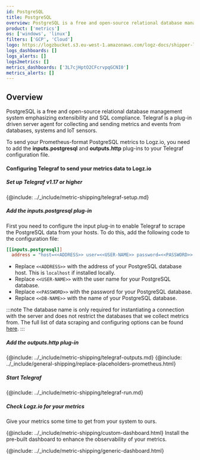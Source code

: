 ```yaml
---
id: PostgreSQL
title: PostgreSQL
overview: PostgreSQL is a free and open-source relational database management system emphasizing extensibility and SQL compliance. Telegraf is a plug-in driven server agent for collecting and sending metrics and events from databases, systems and IoT sensors.
product: ['metrics']
os: ['windows', 'linux']
filters: ['GCP', 'Cloud']
logo: https://logzbucket.s3.eu-west-1.amazonaws.com/logz-docs/shipper-logos/postgresql-logo.png
logs_dashboards: []
logs_alerts: []
logs2metrics: []
metrics_dashboards: ['3L7cjHptO2CFcrvpqGCNI0']
metrics_alerts: []
---
```



## Overview

PostgreSQL is a free and open-source relational database management system emphasizing extensibility and SQL compliance. Telegraf is a plug-in driven server agent for collecting and sending metrics and events from databases, systems and IoT sensors.

To send your Prometheus-format PostgreSQL metrics to Logz.io, you need to add the **inputs.postgresql** and **outputs.http** plug-ins to your Telegraf configuration file.


<!-- logzio-inject:install:grafana:dashboards ids=["3L7cjHptO2CFcrvpqGCNI0"] -->

#### Configuring Telegraf to send your metrics data to Logz.io



##### Set up Telegraf v1.17 or higher

{@include: ../_include/metric-shipping/telegraf-setup.md}

##### Add the inputs.postgresql plug-in

First you need to configure the input plug-in to enable Telegraf to scrape the PostgreSQL data from your hosts. To do this, add the following code to the configuration file:


``` ini
[[inputs.postgresql]]
  address = "host=<<ADDRESS>> user=<<USER-NAME>> password=<<PASSWORD>> sslmode=disable dbname=<<DB-NAME>>"
```
* Replace `<<ADDRESS>>` with the address of your PostgreSQL database host. This is `localhost` if installed locally.
* Replace `<<USER-NAME>>` with the user name for your PostgreSQL database.
* Replace `<<PASSWORD>>` with the password for your PostgreSQL database.
* Replace `<<DB-NAME>>` with the name of your PostgreSQL database.

:::note
The database name is only required for instantiating a connection with the server and does not restrict the databases that we collect metrics from. The full list of data scraping and configuring options can be found [here](https://github.com/influxdata/telegraf/blob/release-1.18/plugins/inputs/postgresql/README.md).
:::


##### Add the outputs.http plug-in

{@include: ../_include/metric-shipping/telegraf-outputs.md}
{@include: ../_include/general-shipping/replace-placeholders-prometheus.html}

##### Start Telegraf

{@include: ../_include/metric-shipping/telegraf-run.md}

##### Check Logz.io for your metrics

Give your metrics some time to get from your system to ours.

{@include: ../_include/metric-shipping/custom-dashboard.html} Install the pre-built dashboard to enhance the observability of your metrics.

<!-- logzio-inject:install:grafana:dashboards ids=["3L7cjHptO2CFcrvpqGCNI0"] -->

{@include: ../_include/metric-shipping/generic-dashboard.html}



